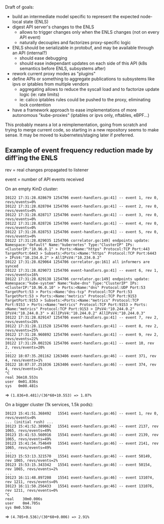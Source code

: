 
Draft of goals:

* build an intermediate model specific to represent the expected node-local state (ENLS)
* digest API server's changes to the ENLS
  * allows to trigger changes only when the ENLS changes (not on every API event)
  * naturally decouples and factorizes proxy-specific logic
* ENLS should be serializable in protobuf, and may be available through an API (internal?)
  * should ease debugging
  * should ease independant updates on each side of this API (k8s semantics before ENLS, subsystems after)
* rework current proxy modes as "plugins"
* define APIs or something to aggregate publications to subsystems like ipvs or iptables from multiple vendors
  * aggregating allows to reduce the syscall load and to factorize update logic (ie: rate limits)
  * ie: calico iptables rules could be pushed to the proxy, eliminating lock contention
* have a framework approach to ease implementations of more autonomous "kube-proxies" (iptables or ipvs only, nftables, eBPF...)

This probably means a lot a reimplementation, going from scratch and trying to merge current code, so starting in a new repository seems to make sense. It may be moved to kubernetes/staging later if preferred.

## Example of event frequency reduction made by diff'ing the ENLS

rev = real changes propagated to listener

event = number of API events received

On an empty KinD cluster:

```
I0122 17:31:28.028679 1254706 event-handlers.go:41] -- event 1, rev 0, revs/events=0%
I0122 17:31:28.028704 1254706 event-handlers.go:41] -- event 2, rev 0, revs/events=0%
I0122 17:31:28.028717 1254706 event-handlers.go:41] -- event 3, rev 0, revs/events=0%
I0122 17:31:28.028726 1254706 event-handlers.go:41] -- event 4, rev 0, revs/events=0%
I0122 17:31:28.028753 1254706 event-handlers.go:41] -- event 5, rev 0, revs/events=0%
I0122 17:31:28.029035 1254706 correlator.go:149] endpoints update: Namespace:"default" Name:"kubernetes" Type:"ClusterIP" IPs:<ClusterIP:"10.96.0.1" > Ports:<Name:"https" Protocol:TCP Port:443 TargetPort:6443 > Subsets:<Ports:<Name:"https" Protocol:TCP Port:6443 > IPsV4:"10.234.0.2" > AllIPsV4:"10.234.0.2"
I0122 17:31:28.029064 1254706 correlator.go:161] all informers are synced
I0122 17:31:28.029073 1254706 event-handlers.go:41] -- event 6, rev 1, revs/events=16%
I0122 17:31:28.029138 1254706 correlator.go:149] endpoints update: Namespace:"kube-system" Name:"kube-dns" Type:"ClusterIP" IPs:<ClusterIP:"10.96.0.10" > Ports:<Name:"dns" Protocol:UDP Port:53 TargetPort:53 > Ports:<Name:"dns-tcp" Protocol:TCP Port:53 TargetPort:53 > Ports:<Name:"metrics" Protocol:TCP Port:9153 TargetPort:9153 > Subsets:<Ports:<Name:"metrics" Protocol:TCP Port:9153 > Ports:<Name:"metrics" Protocol:TCP Port:9153 > Ports:<Name:"metrics" Protocol:TCP Port:9153 > IPsV4:"10.244.0.2" IPsV4:"10.244.0.3" > AllIPsV4:"10.244.0.2" AllIPsV4:"10.244.0.3"
I0122 17:31:28.029147 1254706 event-handlers.go:41] -- event 7, rev 2, revs/events=28%
I0122 17:31:28.111528 1254706 event-handlers.go:41] -- event 8, rev 2, revs/events=25%
I0122 17:31:28.960892 1254706 event-handlers.go:41] -- event 9, rev 2, revs/events=22%
I0122 17:31:29.002326 1254706 event-handlers.go:41] -- event 10, rev 2, revs/events=20%
...
I0122 18:07:35.201162 1263406 event-handlers.go:46] -- event 371, rev 4, revs/events=1%
I0122 18:07:37.251036 1263406 event-handlers.go:46] -- event 374, rev 4, revs/events=1%
^C
real 36m10.553s
user  0m01.836s
sys	  0m00.481s
```

=> `(1.836+0.481)/(36*60+10.553) => 1.07%`

On a bigger cluster (1k services, 1.5k pods):

```
I0123 15:41:51.368492   15541 event-handlers.go:46] -- event 1, rev 0, revs/events=0%
... (initial rush) ...
I0123 15:41:52.389062   15541 event-handlers.go:46] -- event 2137, rev 1065, revs/events=49%
I0123 15:41:53.560916   15541 event-handlers.go:46] -- event 2139, rev 1065, revs/events=49%
I0123 15:41:54.754649   15541 event-handlers.go:46] -- event 2141, rev 1065, revs/events=49%
...
I0123 15:53:13.321570   15541 event-handlers.go:46] -- event 50149, rev 1065, revs/events=2%
I0123 15:53:15.343342   15541 event-handlers.go:46] -- event 50154, rev 1065, revs/events=2%
...
I0123 16:11:48.897208   15541 event-handlers.go:46] -- event 131074, rev 1211, revs/events=0%
I0123 16:11:50.256433   15541 event-handlers.go:46] -- event 131076, rev 1211, revs/events=0%
^C
real	30m0.006s
user	0m4.705s
sys	0m0.536s
```

=> `(4.705+0.536)/(30*60+0.006) => 2.91%`

